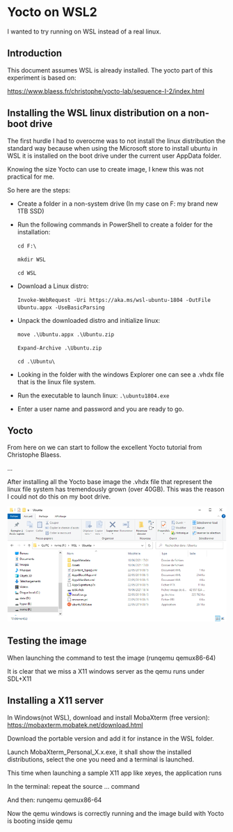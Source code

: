 # Yocto on WSL2

I wanted to try running on WSL instead of a real linux.



## Introduction
This document assumes WSL is already installed.
The yocto part of this experiment is based on:

https://www.blaess.fr/christophe/yocto-lab/sequence-I-2/index.html


## Installing the WSL linux distribution on a non-boot drive
The first hurdle I had to overocme was to not install the linux distribution the standard way because when using the Microsoft store to install ubuntu in WSL it is installed on the boot drive under the current user AppData folder.

Knowing the size Yocto can use to create image, I knew this was not practical for me.

So here are the steps:
- Create a folder in a non-system drive (In my case on F: my brand new 1TB SSD)
- Run the following commands in PowerShell to create a folder for the installation:

  `cd F:\ `
  
  `mkdir WSL `
  
  `cd WSL `

- Download a Linux distro: 

  `Invoke-WebRequest -Uri https://aka.ms/wsl-ubuntu-1804 -OutFile Ubuntu.appx -UseBasicParsing`

- Unpack the downloaded distro and initialize linux:

  `move .\Ubuntu.appx .\Ubuntu.zip`
  
  `Expand-Archive .\Ubuntu.zip`
  
  `cd .\Ubuntu\`
  
- Looking in the folder with the windows Explorer one can see a .vhdx file that is the linux file system.

- Run the executable to launch linux:
  `.\ubuntu1804.exe`

- Enter a user name and password and you are ready to go.


## Yocto
From here on we can start to follow the excellent Yocto tutorial from Christophe Blaess.

...

After installing all the Yocto base image the .vhdx file that represent the linux file system has tremendously grown (over 40GB). This was the reason I could not do this on my boot drive.

![alt text](https://github.com/phicore/Yocto-on-WSL2/blob/main/vhdx-size.png "vhdx file size")

## Testing the image

When launching the command to test the image (runqemu qemux86-64)

It is clear that we miss a X11 windows server as the qemu runs under SDL+X11

## Installing a X11 server 

In Windows(not WSL), download and install MobaXterm (free version): https://mobaxterm.mobatek.net/download.html

Download the portable version and add it for instance in the WSL folder.

Launch MobaXterm_Personal_X.x.exe, it shall show the installed distributions, select the one you need and a terminal is launched.


This time when launching a sample X11 app like xeyes, the application runs


In the terminal: 
repeat the source ... command

And then:
 runqemu qemux86-64

Now the qemu windows is correctly running and the image build with Yocto is booting inside qemu


